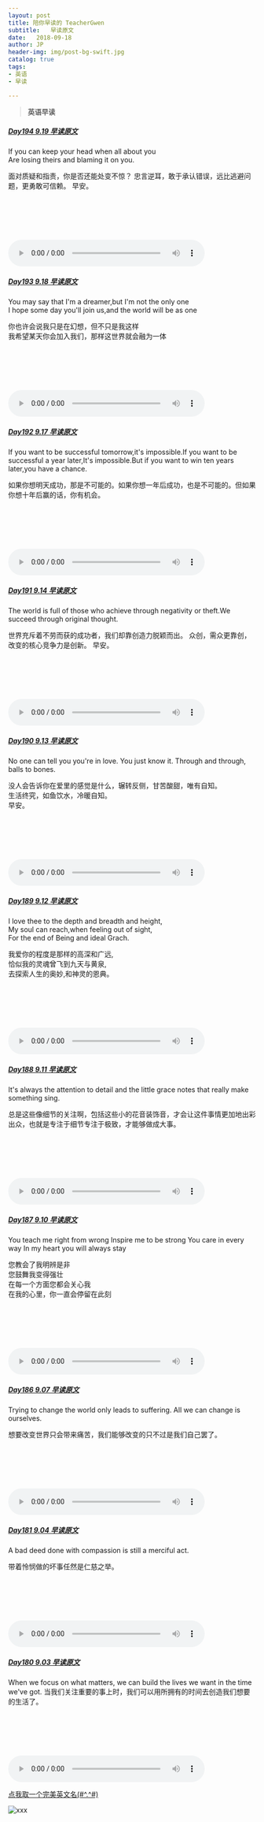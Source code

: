```yaml
---
layout: post
title: 陪你早读的 TeacherGwen
subtitle:   早读原文
date:   2018-09-18
author: JP
header-img: img/post-bg-swift.jpg
catalog: true
tags:
- 英语
- 早读

---
```


>  **英语早读**

##### [Day194 9.19 早读原文](https://mp.weixin.qq.com/s/AiccOcnjkpm-vLx0n6cJ3Q)

If you can keep your head when all about you<br>
Are losing theirs and blaming it on you.

面对质疑和指责，你是否还能处变不惊？
忠言逆耳，敢于承认错误，远比逃避问题，更勇敢可信赖。
早安。

<audio style="height:140;width:400;" controls="controls" src="https://res.wx.qq.com/voice/getvoice?mediaid=MzI4OTAyODUxNF8yNjUzNTE2MTUy">
</audio>

##### [Day193 9.18 早读原文](https://mp.weixin.qq.com/s/VH67O_Y0FwrxVjLekQ6LWQ)

You may say that I'm a dreamer,but I'm not the only one<br>
I hope some day you'll join us,and the world will be as one

你也许会说我只是在幻想，但不只是我这样<br>
我希望某天你会加入我们，那样这世界就会融为一体

<audio style="height:140;width:400;" controls="controls" src="https://res.wx.qq.com/voice/getvoice?mediaid=MzI4OTAyODUxNF8yNjUzNTE2MTQx">
</audio>

##### [Day192 9.17 早读原文](https://mp.weixin.qq.com/s/iJwZG7Ub2GFkxtzp6Zredw)

If you want to be successful tomorrow,it's impossible.If you want to be successful a year later,It's impossible.But if you want to win ten years later,you have a chance.

如果你想明天成功，那是不可能的。如果你想一年后成功，也是不可能的。但如果你想十年后赢的话，你有机会。

<audio style="height:140;width:400;" controls="controls" src="https://res.wx.qq.com/voice/getvoice?mediaid=MzI4OTAyODUxNF8yNjUzNTE2MTI3">
</audio>

##### [Day191 9.14 早读原文](https://mp.weixin.qq.com/s/vNDS3LM9Ovl4CZkJ49exGQ)

The world is full of those who achieve through negativity or theft.We succeed through original thought.

世界充斥着不劳而获的成功者，我们却靠创造力脱颖而出。
众创，需众更靠创，改变的核心竞争力是创新。
早安。

<audio style="height:140;width:400;" controls="controls" src="https://res.wx.qq.com/voice/getvoice?mediaid=MzI4OTAyODUxNF8yNjUzNTE2MDM5">
</audio>

##### [Day190 9.13 早读原文](https://mp.weixin.qq.com/s/HFBhSk8zquhIUPWXppXOEA)

No one can tell you you're in love. You just know it. Through and through, balls to bones.

没人会告诉你在爱里的感觉是什么，辗转反侧，甘苦酸甜，唯有自知。<br>
生活终究，如鱼饮水，冷暖自知。<br>
早安。

<audio style="height:140;width:400;" controls="controls" src="https://res.wx.qq.com/voice/getvoice?mediaid=MzI4OTAyODUxNF8yNjUzNTE2MDI2">
</audio>

##### [Day189 9.12 早读原文](https://mp.weixin.qq.com/s/NIv63Lp-vLeuiBFCn_LwcA)

I love thee to the depth and breadth and height,<br>
My soul can reach,when feeling out of sight,<br>
For the end of Being and ideal Grach. 

我爱你的程度是那样的高深和广远,<br>
恰似我的灵魂曾飞到九天与黄泉,<br>
去探索人生的奥妙,和神灵的恩典。

<audio style="height:140;width:400;" controls="controls" src="https://res.wx.qq.com/voice/getvoice?mediaid=MzI4OTAyODUxNF8yNjUzNTE2MDE4">
</audio>

##### [Day188 9.11 早读原文](https://mp.weixin.qq.com/s/bXIGDI8QeIulIR-43Mgc6A)

It's always the attention to detail and the little grace notes that really make something sing.

总是这些像细节的关注啊，包括这些小的花音装饰音，才会让这件事情更加地出彩出众，也就是专注于细节专注于极致，才能够做成大事。

<audio style="height:140;width:400;" controls="controls" src="https://res.wx.qq.com/voice/getvoice?mediaid=MzI4OTAyODUxNF8yNjUzNTE2MDEz">
</audio>

##### [Day187 9.10 早读原文](https://mp.weixin.qq.com/s/jrpBU9eiW0Wd4mp-RCvZ7Q)

You teach me right from wrong
Inspire me to be strong
You care in every way
In my heart you will always stay

您教会了我明辨是非<br>
您鼓舞我变得强壮<br>
在每一个方面您都会关心我<br>
在我的心里，你一直会停留在此刻

<audio style="height:140;width:400;" controls="controls" src="https://res.wx.qq.com/voice/getvoice?mediaid=MzI4OTAyODUxNF8yNjUzNTE1OTg4">
</audio>

##### [Day186 9.07 早读原文](https://mp.weixin.qq.com/s/3PUixs3DlBn8PhDZcEeK5A)

Trying to change the world only leads to suffering. All we can change is ourselves.

想要改变世界只会带来痛苦，我们能够改变的只不过是我们自己罢了。

<audio style="height:140;width:400;" controls="controls" src="https://res.wx.qq.com/voice/getvoice?mediaid=MzI4OTAyODUxNF8yNjUzNTE1OTEy">
</audio>

##### [Day181 9.04 早读原文](https://mp.weixin.qq.com/s/aLZOu4i6bu0lT2nFu343YA)

A bad deed done with compassion is still a merciful act.

带着怜悯做的坏事任然是仁慈之举。

<audio style="height:140;width:400;" controls="controls" src="https://res.wx.qq.com/voice/getvoice?mediaid=MzI4OTAyODUxNF8yNjUzNTE1ODkx">
</audio>

##### [Day180 9.03 早读原文](https://mp.weixin.qq.com/s/TZzTQhP8vejuwUwvjYpFYg)

When we focus on what matters, we can build the lives we want in the time we've got.
当我们关注重要的事上时，我们可以用所拥有的时间去创造我们想要的生活了。

<audio style="height:140;width:400;" controls="controls" src="https://res.wx.qq.com/voice/getvoice?mediaid=MzI4OTAyODUxNF8yNjUzNTE1ODc1">
</audio>


[点我取一个完美英文名(#^.^#)](http://ename.shanbay.com.cn)

![xxx](http://img07.tooopen.com/images/20170316/tooopen_sy_201956178977.jpg)